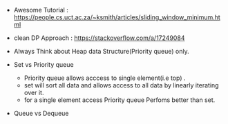 * Awesome Tutorial : https://people.cs.uct.ac.za/~ksmith/articles/sliding_window_minimum.html
* clean DP Approach : https://stackoverflow.com/a/17249084 
* Always Think about Heap data Structure(Priority queue) only.
* Set vs Priority queue 
  * Priority queue allows acccess to single element(i.e top) .
  * set will sort all data and allows access to all data by linearly iterating over it.
  * for a single element access Priority queue Perfoms better than set.
  
* Queue vs Dequeue
